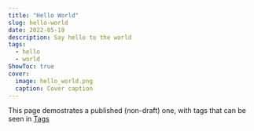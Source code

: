 ```yaml
---
title: "Hello World"
slug: hello-world
date: 2022-05-19
description: Say hello to the world
tags:
  - hello
  - world
ShowToc: true
cover:
  image: hello_world.png
  caption: Cover caption
---
```



This page demostrates a published (non-draft) one, with tags that can be seen
in [Tags](/tags)
